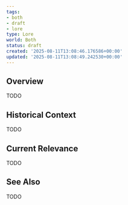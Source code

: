 ```yaml
---
tags:
- both
- draft
- lore
type: Lore
world: Both
status: draft
created: '2025-08-11T13:08:46.176586+00:00'
updated: '2025-08-11T13:08:49.242530+00:00'
---
```



## Overview

TODO
## Historical Context

TODO
## Current Relevance

TODO
## See Also

TODO
